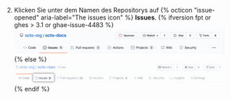 2. Klicken Sie unter dem Namen des Repositorys auf
{% octicon "issue-opened" aria-label="The issues icon" %} **Issues**.
   {% ifversion fpt or ghes > 3.1 or ghae-issue-4483 %}
   ![Registerkarte „Issues"](/assets/images/help/repository/repo-tabs-issues.png){% else %}
![Issues tab](/assets/images/enterprise/3.1/help/repository/repo-tabs-issues.png){% endif %}
